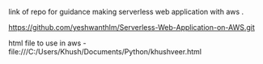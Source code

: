  link of repo for guidance making serverless web application with aws .

 https://github.com/yeshwanthlm/Serverless-Web-Application-on-AWS.git

html file to use in aws - 
file:///C:/Users/Khush/Documents/Python/khushveer.html
